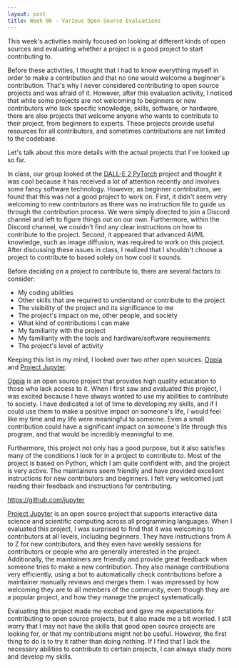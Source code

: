 ```yaml
---
layout: post
title: Week 06 - Various Open Source Evaluations
---
```


This week's activities mainly focused on looking at different kinds of open sources and evaluating whether a project is a good project to start contributing to.

Before these activities, I thought that I had to know everything myself in order to make a contribution and that no one would welcome a beginner's contribution. That's why I never considered contributing to open source projects and was afraid of it. However, after this evaluation activity, I noticed that while some projects are not welcoming to beginners or new contributors who lack specific knowledge, skills, software, or hardware, there are also projects that welcome anyone who wants to contribute to their project, from beginners to experts. These projects provide useful resources for all contributors, and sometimes contributions are not limited to the codebase.

<!--more-->

Let's talk about this more details with the actual projects that I've looked up so far. 

In class, our group looked at the [DALL-E 2 PyTorch](https://github.com/lucidrains/DALLE2-pytorch) project and thought it was cool because it has received a lot of attention recently and involves some fancy software technology. However, as beginner contributors, we found that this was not a good project to work on. First, it didn't seem very welcoming to new contributors as there was no instruction file to guide us through the contribution process. We were simply directed to join a Discord channel and left to figure things out on our own. Furthermore, within the Discord channel, we couldn't find any clear instructions on how to contribute to the project. Second, it appeared that advanced AI/ML knowledge, such as image diffusion, was required to work on this project. After discussing these issues in class, I realized that I shouldn't choose a project to contribute to based solely on how cool it sounds.

Before deciding on a project to contribute to, there are several factors to consider:

- My coding abilities
- Other skills that are required to understand or contribute to the project
- The visibility of the project and its significance to me
- The project's impact on me, other people, and society
- What kind of contributions I can make
- My familiarity with the project
- My familiarity with the tools and hardware/software requirements
- The project's level of activity

Keeping this list in my mind, I looked over two other open sources. [Oppia](https://github.com/oppia) and [Project Jupyter](https://github.com/jupyter).

[Oppia](https://github.com/oppia) is an open source project that provides high quality education to those who lack access to it. When I first saw and evaluated this project, I was excited because I have always wanted to use my abilities to contribute to society. I have dedicated a lot of time to developing my skills, and if I could use them to make a positive impact on someone's life, I would feel like my time and my life were meaningful to someone. Even a small contribution could have a significant impact on someone's life through this program, and that would be incredibly meaningful to me.

Furthermore, this project not only has a good purpose, but it also satisfies many of the conditions I look for in a project to contribute to. Most of the project is based on Python, which I am quite confident with, and the project is very active. The maintainers seem friendly and have provided excellent instructions for new contributors and beginners. I felt very welcomed just reading their feedback and instructions for contributing.

https://github.com/jupyter

[Project Jupyter](https://github.com/jupyter) is an open source project that supports interactive data science and scientific computing across all programming languages. When I evaluated this project, I was surprised to find that it was welcoming to contributors at all levels, including beginners. They have instructions from A to Z for new contributors, and they even have weekly sessions for contributors or people who are generally interested in the project. Additionally, the maintainers are friendly and provide great feedback when someone tries to make a new contribution. They also manage contributions very efficiently, using a bot to automatically check contributions before a maintainer manually reviews and merges them. I was impressed by how welcoming they are to all members of the community, even though they are a popular project, and how they manage the project systematically.

Evaluating this project made me excited and gave me expectations for contributing to open source projects, but it also made me a bit worried. I still worry that I may not have the skills that good open source projects are looking for, or that my contributions might not be useful. However, the first thing to do is to try it rather than doing nothing. If I find that I lack the necessary abilities to contribute to certain projects, I can always study more and develop my skills.
